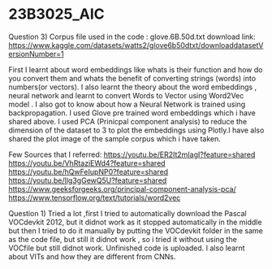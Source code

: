 # 23B3025_AIC
   Question 3)
Corpus file used in the code : glove.6B.50d.txt
download link:  
https://www.kaggle.com/datasets/watts2/glove6b50dtxt/downloaddatasetVersionNumber=1

First I learnt about word embeddings like whats is their function and how do you convert them and whats the benefit of converting strings (words) into numbers(or vectors). I also learnt the theory about the word embeddings , neural network and learnt to convert Words to Vector using Word2Vec model . I also got to know about how  a Neural Network is trained using backpropagation. I used Glove pre trained word embeddings which i have shared above. I used PCA (Prinicpal component analysis) to reduce the dimension of the dataset to 3 to plot the embeddings using Plotly.I have also shared the plot image of the sample corpus which i have taken.

Few Sources that I referred:
https://youtu.be/ER2It2mIagI?feature=shared
https://youtu.be/VhRtaziEWd4?feature=shared
https://youtu.be/hQwFeIupNP0?feature=shared
https://youtu.be/Ilg3gGewQ5U?feature=shared
https://www.geeksforgeeks.org/principal-component-analysis-pca/
https://www.tensorflow.org/text/tutorials/word2vec

Question 1)
Tried a lot ,first I tried to automatically download the Pascal VOCdevkit 2012, but it didnot work as it stopped automatically in the middle but then I tried to do it manually by putting the VOCdevkit folder in the
same as the code file, but still it didnot work , so i tried it without using the VOCfile but still didnot work. Unfinished code is uploaded. I also learnt about VITs and how they are different from CNNs.
